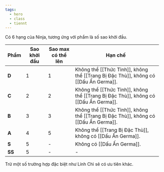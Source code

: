 ```yaml
---
tags:
  - hero
  - class
  - tiennt
---
```

Có 6 hạng của Ninja, tương ứng với phẩm là số sao khởi đầu.

| Phẩm   | Sao khởi đầu | Sao max có thể lên | Hạn chế                                                                                  |
| ------ | ------------ | ------------------ | ---------------------------------------------------------------------------------------- |
| **D**  | 1            | 1                  | Không thể [[Thức Tỉnh]], không thể [[Trang Bị Đặc Thù]], không có [[Dấu Ấn Germa]]. |
| **C**  | 2            | 2                  | Không thể [[Thức Tỉnh]], không thể [[Trang Bị Đặc Thù]], không có [[Dấu Ấn Germa]]. |
| **B**  | 3            | 3                  | Không thể [[Thức Tỉnh]], không thể [[Trang Bị Đặc Thù]], không có [[Dấu Ấn Germa]]. |
| **A**  | 4            | 5                  | Không thể [[Trang Bị Đặc Thù]], không có [[Dấu Ấn Germa]].                          |
| **S**  | 5            | -                  | Không có [[Dấu Ấn Germa]].                                                          |
| **SS** | 5            | -                  | -                                                                                        |
Trừ một số trường hợp đặc biệt như Lính Chì sẽ có ưu tiên khác.